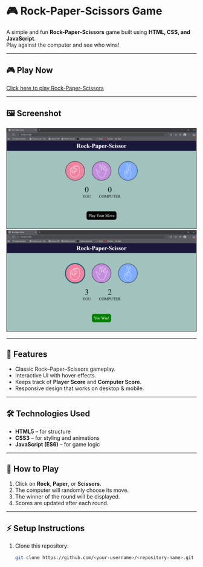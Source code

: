# 🎮 Rock-Paper-Scissors Game  

A simple and fun **Rock-Paper-Scissors** game built using **HTML, CSS, and JavaScript**.  
Play against the computer and see who wins!  

---

## 🎮 Play Now
[Click here to play Rock-Paper-Scissors](https://raveenakumari24.github.io/Rock-Paper-Scissors/)

---

## 🖼️ Screenshot  
![Game Screenshot](rps1.png)  
![Game Screenshot](rps2.png)  

---

## 📌 Features  
- Classic Rock–Paper–Scissors gameplay.  
- Interactive UI with hover effects.  
- Keeps track of **Player Score** and **Computer Score**.  
- Responsive design that works on desktop & mobile.  

---

## 🛠️ Technologies Used  
- **HTML5** – for structure  
- **CSS3** – for styling and animations  
- **JavaScript (ES6)** – for game logic  

---

## 🎯 How to Play  
1. Click on **Rock**, **Paper**, or **Scissors**.  
2. The computer will randomly choose its move.  
3. The winner of the round will be displayed.  
4. Scores are updated after each round.  

---

## ⚡ Setup Instructions  
1. Clone this repository:  
   ```bash
   git clone https://github.com/<your-username>/<repository-name>.git
